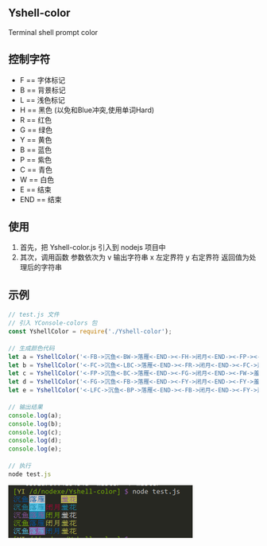 ## Yshell-color
Terminal shell prompt color

## 控制字符
* F == 字体标记
* B == 背景标记
* L == 浅色标记
* H == 黑色 (以免和Blue冲突,使用单词Hard)
* R == 红色
* G == 绿色
* Y == 黄色
* B == 蓝色
* P == 紫色
* C == 青色
* W == 白色
* E == 结束
* END == 结束

## 使用
1. 首先，把 Yshell-color.js 引入到 nodejs 项目中
2. 其次，调用函数 参数依次为 v 输出字符串 x 左定界符 y 右定界符 返回值为处理后的字符串

## 示例
```javascript
// test.js 文件
// 引入 YConsole-colors 包
const YshellColor = require('./Yshell-color');

// 生成颜色代码
let a = YshellColor('<-FB->沉鱼<-BW->落雁<-END-><-FH->闭月<-END-><-FP-><-BY->羞花<-END->','<-','->');
let b = YshellColor('<-FC->沉鱼<-LBC->落雁<-END-><-FR->闭月<-END-><-FC->羞花<-END->','<-','->');
let c = YshellColor('<-FP->沉鱼<-BC->落雁<-END-><-FG->闭月<-END-><-FW->羞花<-END->','<-','->');
let d = YshellColor('<-FG->沉鱼<-FB->落雁<-END-><-FY->闭月<-END-><-FY->羞花<-END->','<-','->');
let e = YshellColor('<-LFC->沉鱼<-BP->落雁<-END-><-FB->闭月<-END-><-FY->羞花<-END->','<-','->');

// 输出结果
console.log(a);
console.log(b);
console.log(c);
console.log(d);
console.log(e);

// 执行
node test.js
```

![控制台显示结果](https://github.com/chenbimo/Yshell-color/blob/master/screenshot/1.png)